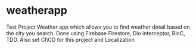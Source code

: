 # weatherapp

Test Project Weather app which allows you to find weather detail based on the city you search.
Done using Firebase Firestore, Dio interceptor, BloC, TDD. Also set CI\CD for this project and Localization
